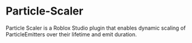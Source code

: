 # Particle-Scaler
Particle Scaler is a Roblox Studio plugin that enables dynamic scaling of ParticleEmitters over their lifetime and emit duration.
